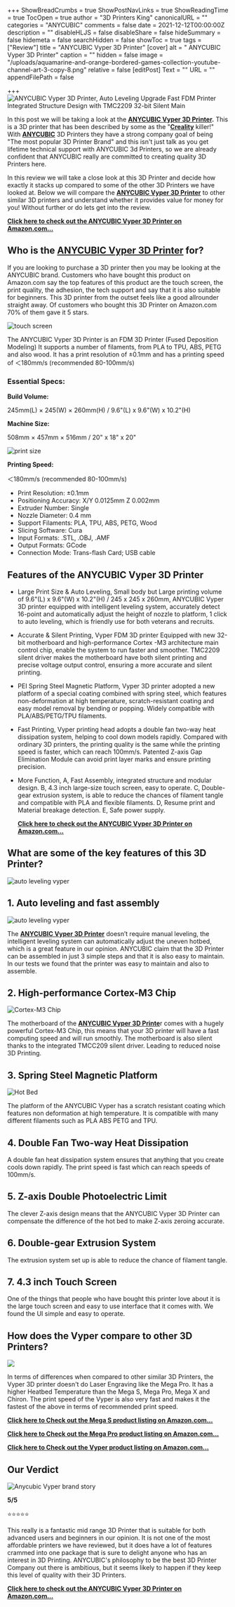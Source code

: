 +++
ShowBreadCrumbs = true
ShowPostNavLinks = true
ShowReadingTime = true
TocOpen = true
author = "3D Printers King"
canonicalURL = ""
categories = "ANYCUBIC"
comments = false
date = 2021-12-12T00:00:00Z
description = ""
disableHLJS = false
disableShare = false
hideSummary = false
hidemeta = false
searchHidden = false
showToc = true
tags = ["Review"]
title = "ANYCUBIC Vyper 3D Printer"
[cover]
alt = " ANYCUBIC Vyper 3D Printer"
caption = ""
hidden = false
image = "/uploads/aquamarine-and-orange-bordered-games-collection-youtube-channel-art-3-copy-8.png"
relative = false
[editPost]
Text = ""
URL = ""
appendFilePath = false

+++
![ANYCUBIC Vyper 3D Printer, Auto Leveling Upgrade Fast FDM Printer Integrated Structure Design with TMC2209 32-bit Silent Main](https://images-na.ssl-images-amazon.com/images/I/71ZBIcRm4cL._AC_UL604_SR604,400_.jpg "ANYCUBIC Vyper 3D Printer, Auto Leveling Upgrade Fast FDM Printer Integrated Structure Design with TMC2209 32-bit Silent Main")

In this post we will be taking a look at the [**ANYCUBIC Vyper 3D Printer**](https://www.amazon.com/gp/product/B09JSKJS6V/ref=as_li_tl?ie=UTF8&tag=3dprintersking-20&camp=1789&creative=9325&linkCode=as2&creativeASIN=B09JSKJS6V&linkId=c67c3dec8c38208ff400038c0b174ed1)**.**  This is a 3D printer that has been described by some as the "[**Creality**](/category/creality) killer!" With [**ANYCUBIC**](/category/anycubic) 3D Printers they have a strong company goal of being "The most popular 3D Printer Brand" and this isn't just talk as you get lifetime technical support with ANYCUBIC 3d Printers, so we are already confident that ANYCUBIC really are committed to creating quality 3D Printers here.

In this review we will take a close look at this 3D Printer and decide how exactly it stacks up compared to some of the other 3D Printers we have looked at.  Below we will compare the [**ANYCUBIC Vyper 3D Printer**](c67c3dec8c38208ff400038c0b174ed1) to other similar 3D printers and understand whether it provides value for money for you!  Without further or do lets get into the review.

[**Click here to check out the ANYCUBIC Vyper 3D Printer on Amazon.com...**](https://www.amazon.com/gp/product/B09JSKJS6V/ref=as_li_tl?ie=UTF8&tag=3dprintersking-20&camp=1789&creative=9325&linkCode=as2&creativeASIN=B09JSKJS6V&linkId=c67c3dec8c38208ff400038c0b174ed1)

## Who is the [**ANYCUBIC Vyper 3D Printer**](c67c3dec8c38208ff400038c0b174ed1) for?

If you are looking to purchase a 3D printer then you may be looking at the ANYCUBIC brand.  Customers who have bought this product on Amazon.com say the top features of this product are the touch screen, the print quality, the adhesion, the tech support and say that it is also suitable for beginners.  This 3D printer from the outset feels like a good allrounder straight away.  Of customers who bought this 3D Printer on Amazon.com 70% of them gave it 5 stars.

![touch screen](https://m.media-amazon.com/images/S/aplus-media-library-service-media/66ec8f09-b3f1-4ce8-aa4e-b03beec9eff2.__CR0,0,300,300_PT0_SX300_V1___.jpg "touch screen")

The ANYCUBIC Vyper 3D Printer is an FDM 3D Printer (Fused Deposition Modeling) It supports a number of filaments, from PLA to TPU, ABS, PETG and also wood.  It has a print resolution of ±0.1mm and has a printing speed of ＜180mm/s (recommended 80-100mm/s)

### **Essential Specs:**

**Build Volume:**

245mm(L) × 245(W) × 260mm(H) / 9.6"(L) x 9.6"(W) x 10.2"(H)

**Machine Size:**

508mm × 457mm × 516mm / 20" x 18" x 20"

![print size](https://m.media-amazon.com/images/S/aplus-media-library-service-media/f0233a86-f8e0-4ab9-a064-0d0b70f1e508.__CR0,0,300,300_PT0_SX300_V1___.jpg "print size")

**Printing Speed:**

＜180mm/s (recommended 80-100mm/s)

* Print Resolution: ±0.1mm
* Positioning Accuracy: X/Y 0.0125mm Z 0.002mm
* Extruder Number: Single
* Nozzle Diameter: 0.4 mm
* Support Filaments: PLA, TPU, ABS, PETG, Wood
* Slicing Software: Cura
* Input Formats: .STL, .OBJ, .AMF
* Output Formats: GCode
* Connection Mode: Trans-flash Card; USB cable

## **Features of the ANYCUBIC Vyper 3D Printer**

* Large Print Size & Auto Leveling, Small body but Large printing volume of 9.6"(L) x 9.6"(W) x 10.2"(H) / 245 x 245 x 260mm, ANYCUBIC Vyper 3D printer equipped with intelligent leveling system, accurately detect 16-point and automatically adjust the height of nozzle to platform, 1 click to auto leveling, which is friendly use for both veterans and recruits.
* Accurate & Silent Printing, Vyper FDM 3D printer Equipped with new 32-bit motherboard and high-performance Cortex -M3 architecture main control chip, enable the system to run faster and smoother. TMC2209 silent driver makes the motherboard have both silent printing and precise voltage output control, ensuring a more accurate and silent printing.
* PEI Spring Steel Magnetic Platform, Vyper 3D printer adopted a new platform of a special coating combined with spring steel, which features non-deformation at high temperature, scratch-resistant coating and easy model removal by bending or popping. Widely compatible with PLA/ABS/PETG/TPU filaments.
* Fast Printing, Vyper printing head adopts a double fan two-way heat dissipation system, helping to cool down models rapidly. Compared with ordinary 3D printers, the printing quality is the same while the printing speed is faster, which can reach 100mm/s. Patented Z-axis Gap Elimination Module can avoid print layer marks and ensure printing precision.
* More Function, A, Fast Assembly, integrated structure and modular design. B, 4.3 inch large-size touch screen, easy to operate. C, Double-gear extrusion system, is able to reduce the chances of filament tangle and compatible with PLA and flexible filaments. D, Resume print and Material breakage detection. E, Safe power supply.

  [**Click here to check out the ANYCUBIC Vyper 3D Printer on Amazon.com...**](https://www.amazon.com/gp/product/B09JSKJS6V/ref=as_li_tl?ie=UTF8&tag=3dprintersking-20&camp=1789&creative=9325&linkCode=as2&creativeASIN=B09JSKJS6V&linkId=c67c3dec8c38208ff400038c0b174ed1)

## What are some of the key features of this 3D Printer?

![auto leveling vyper](https://m.media-amazon.com/images/S/aplus-media-library-service-media/280933c6-97bf-4c7a-9cbb-56e41a1ab142.__CR0,0,970,600_PT0_SX970_V1___.jpg "auto leveling vyper")

## 1. Auto leveling and fast assembly

![auto leveling vyper](https://m.media-amazon.com/images/S/aplus-media-library-service-media/f9e6c625-f6d0-4427-b3d2-0968968dd963.__CR0,0,970,600_PT0_SX970_V1___.jpg "auto leveling vyper")

The [**ANYCUBIC Vyper 3D Printer**](https://www.amazon.com/gp/product/B09JSKJS6V/ref=as_li_tl?ie=UTF8&tag=3dprintersking-20&camp=1789&creative=9325&linkCode=as2&creativeASIN=B09JSKJS6V&linkId=c67c3dec8c38208ff400038c0b174ed1) doesn’t require manual leveling, the intelligent leveling system can automatically adjust the uneven hotbed, which is a great feature in our opinion.  ANYCUBIC claim that the 3D Printer can be assembled in just 3 simple steps and that it is also easy to maintain. In our tests we found that the printer was easy to maintain and also to assemble.

## 2. High-performance Cortex-M3 Chip

![Cortex-M3 Chip](https://m.media-amazon.com/images/S/aplus-media-library-service-media/c2904732-34c9-4458-80d1-30bbaeee82be.__CR0,0,300,300_PT0_SX300_V1___.jpg "Cortex-M3 Chip")

The motherboard of the [**ANYCUBIC Vyper 3D Printe**](https://www.amazon.com/gp/product/B09JSKJS6V/ref=as_li_tl?ie=UTF8&tag=3dprintersking-20&camp=1789&creative=9325&linkCode=as2&creativeASIN=B09JSKJS6V&linkId=c67c3dec8c38208ff400038c0b174ed1)r comes with a hugely powerful Cortex-M3 Chip, this means that your 3D printer will have a fast computing speed and will run smoothly.  The motherboard is also silent thanks to the integrated TMCC209 silent driver.  Leading to reduced noise 3D Printing.

## 3. Spring Steel Magnetic Platform

![Hot Bed](https://m.media-amazon.com/images/S/aplus-media-library-service-media/52b5182c-8bc8-409e-91b2-2e93511a7531.__CR0,0,300,300_PT0_SX300_V1___.jpg "Hot Bed")

The platform of the ANYCUBIC Vyper has a scratch resistant coating which features non deformation at high temperature. It is compatible with many different filaments such as PLA ABS PETG and TPU.

## 4. Double Fan Two-way Heat Dissipation

A double fan heat dissipation system ensures that anything that you create cools down rapidly.  The print speed is fast which can reach speeds of 100mm/s.

## 5. Z-axis Double Photoelectric Limit

The clever Z-axis design means that the ANYCUBIC Vyper 3D Printer can compensate the difference of the hot bed to make Z-axis zeroing accurate.

## 6. Double-gear Extrusion System

The extrusion system set up is able to reduce the chance of filament tangle.

## 7. 4.3 inch Touch Screen

One of the things that people who have bought this printer love about it is the large touch screen and easy to use interface that it comes with.  We found the UI simple and easy to operate.

## How does the Vyper compare to other 3D Printers?

![](/uploads/comparison.png)

In terms of differences when compared to other similar 3D Printers, the Vyper 3D printer doesn't do Laser Engraving like the Mega Pro.  It has a higher Heatbed Temperature than the Mega S, Mega Pro, Mega X and Chiron.  The print speed of the Vyper is also very fast and makes it the fastest of the above in terms of recommended print speed.

[**Click here to Check out the Mega S product listing on Amazon.com...**](https://www.amazon.com/gp/product/B07J9QGP7S/ref=as_li_tl?ie=UTF8&tag=3dprintersking-20&camp=1789&creative=9325&linkCode=as2&creativeASIN=B07J9QGP7S&linkId=7c8abada9f56ed481d9d92bc73712b41)

[**Click here to Check out the Mega Pro product listing on Amazon.com...**](https://www.amazon.com/gp/product/B08CYXT3DN/ref=as_li_tl?ie=UTF8&tag=3dprintersking-20&camp=1789&creative=9325&linkCode=as2&creativeASIN=B08CYXT3DN&linkId=40cfefd8cef62db3cca39fe36400a02b)

[**Click here to Check out the Vyper product listing on Amazon.com...**](https://www.amazon.com/gp/product/B09JSKJS6V/ref=as_li_tl?ie=UTF8&tag=3dprintersking-20&camp=1789&creative=9325&linkCode=as2&creativeASIN=B09JSKJS6V&linkId=c67c3dec8c38208ff400038c0b174ed1)

## Our Verdict

![Anycubic Vyper brand story](https://m.media-amazon.com/images/S/aplus-media-library-service-media/5ed5ecb3-dfd5-4d6c-b851-db3c16cf80ef.__CR0,0,315,315_PT0_SX315_V1___.jpg)

**5/5**

⭐⭐⭐⭐⭐

This really is a fantastic mid range 3D Printer that is suitable for both advanced users and beginners in our opinion.  It is not one of the most affordable printers we have reviewed, but it does have a lot of features crammed into one package that is sure to delight anyone who has an interest in 3D Printing.  ANYCUBIC's philosophy to be the best 3D Printer Company out there is ambitious, but it seems likely to happen if they keep this level of quality with their 3D Printers.

[**Click here to check out the ANYCUBIC Vyper 3D Printer on Amazon.com...**](https://www.amazon.com/gp/product/B09JSKJS6V/ref=as_li_tl?ie=UTF8&tag=3dprintersking-20&camp=1789&creative=9325&linkCode=as2&creativeASIN=B09JSKJS6V&linkId=c67c3dec8c38208ff400038c0b174ed1)
